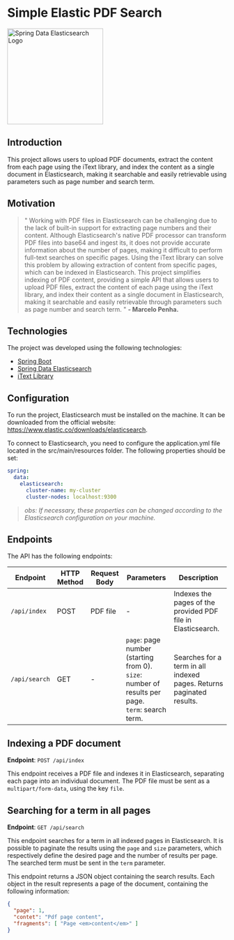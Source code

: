 # Simple Elastic PDF Search

<p align="start">
  <img width="220px" src="https://mkyong.com/wp-content/uploads/2017/03/spring-data-elasticsearch-logo.png" alt="Spring Data Elasticsearch Logo">
</p>

## Introduction
<p >
  This project allows users to upload PDF documents, extract the content from each page using the iText library, and index the content as a single document in Elasticsearch, making it searchable and easily retrievable using parameters such as page number and search term. 
</p>

## Motivation
> " Working with PDF files in Elasticsearch can be challenging due to the lack of built-in support for extracting page numbers and their content. Although Elasticsearch's native PDF processor can transform PDF files into base64 and ingest its, it does not provide accurate information about the number of pages, making it difficult to perform full-text searches on specific pages. Using the iText library can solve this problem by allowing extraction of content from specific pages, which can be indexed in Elasticsearch. This project simplifies indexing of PDF content, providing a simple API that allows users to upload PDF files, extract the content of each page using the iText library, and index their content as a single document in Elasticsearch, making it searchable and easily retrievable through parameters such as page number and search term. " <b> - Marcelo Penha.</b>

## Technologies
The project was developed using the following technologies:

- [Spring Boot](https://spring.io/projects/spring-boot)
- [Spring Data Elasticsearch](https://spring.io/projects/spring-data-elasticsearch)
- [iText Library](https://itextpdf.com/)

## Configuration

To run the project, Elasticsearch must be installed on the machine. It can be downloaded from the official website: https://www.elastic.co/downloads/elasticsearch.

To connect to Elasticsearch, you need to configure the application.yml file located in the src/main/resources folder. The following properties should be set:

```yaml
spring:
  data:
    elasticsearch:
      cluster-name: my-cluster
      cluster-nodes: localhost:9300
```

> <i> obs: If necessary, these properties can be changed according to the Elasticsearch configuration on your machine. </i>

## Endpoints

The API has the following endpoints:

| Endpoint | HTTP Method | Request Body | Parameters | Description |
| --- | --- | --- | --- | --- |
| `/api/index` | POST | PDF file | - | Indexes the pages of the provided PDF file in Elasticsearch. |
| `/api/search` | GET | - | `page`: page number (starting from 0).<br>`size`: number of results per page.<br>`term`: search term. | Searches for a term in all indexed pages. Returns paginated results. |

## Indexing a PDF document

**Endpoint**: `POST /api/index`

This endpoint receives a PDF file and indexes it in Elasticsearch, separating each page into an individual document. The PDF file must be sent as a `multipart/form-data`, using the key `file`.

## Searching for a term in all pages

**Endpoint**: `GET /api/search`

This endpoint searches for a term in all indexed pages in Elasticsearch. It is possible to paginate the results using the `page` and `size` parameters, which respectively define the desired page and the number of results per page. The searched term must be sent in the `term` parameter.

This endpoint returns a JSON object containing the search results. Each object in the result represents a page of the document, containing the following information:

```json
{
  "page": 1,
  "contet": "Pdf page content",
  "fragments": [ "Page <em>content</em>" ]
}
